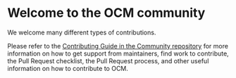 # Welcome to the OCM community

We welcome many different types of contributions.

Please refer to the [Contributing Guide in the Community repository](https://github.com/open-component-model/.github/blob/main/CONTRIBUTING.md) for more information on how to get support from maintainers, find work to contribute, the Pull Request checklist, the Pull Request process, and other useful information on how to contribute to OCM.
